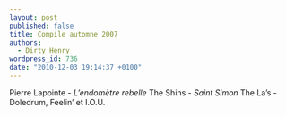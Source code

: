 ```yaml
---
layout: post
published: false
title: Compile automne 2007
authors:
  - Dirty Henry
wordpress_id: 736
date: "2010-12-03 19:14:37 +0100"
---
```


Pierre Lapointe - <em>L’endomètre rebelle</em> The Shins - <em>Saint Simon</em>
The La’s - Doledrum, Feelin’ et I.O.U.
